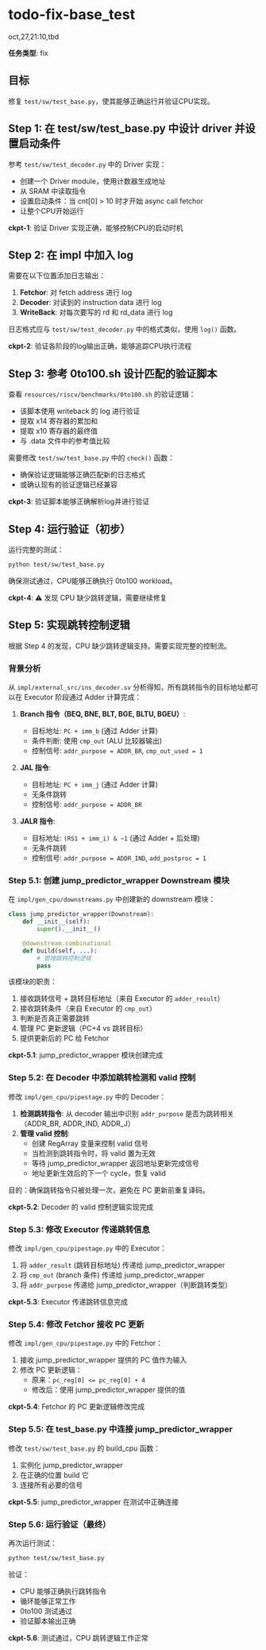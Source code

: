 # todo-fix-base_test

oct,27,21:10,tbd

**任务类型**: fix

## 目标

修复 `test/sw/test_base.py`，使其能够正确运行并验证CPU实现。

## Step 1: 在 test/sw/test_base.py 中设计 driver 并设置启动条件

参考 `test/sw/test_decoder.py` 中的 Driver 实现：
- 创建一个 Driver module，使用计数器生成地址
- 从 SRAM 中读取指令
- 设置启动条件：当 cnt[0] > 10 时才开始 async call fetchor
- 让整个CPU开始运行

**ckpt-1**: 验证 Driver 实现正确，能够控制CPU的启动时机

## Step 2: 在 impl 中加入 log

需要在以下位置添加日志输出：
1. **Fetchor**: 对 fetch address 进行 log
2. **Decoder**: 对读到的 instruction data 进行 log
3. **WriteBack**: 对每次要写的 rd 和 rd_data 进行 log

日志格式应与 `test/sw/test_decoder.py` 中的格式类似，使用 `log()` 函数。

**ckpt-2**: 验证各阶段的log输出正确，能够追踪CPU执行流程

## Step 3: 参考 0to100.sh 设计匹配的验证脚本

查看 `resources/riscv/benchmarks/0to100.sh` 的验证逻辑：
- 该脚本使用 writeback 的 log 进行验证
- 提取 x14 寄存器的累加和
- 提取 x10 寄存器的最终值
- 与 .data 文件中的参考值比较

需要修改 `test/sw/test_base.py` 中的 `check()` 函数：
- 确保验证逻辑能够正确匹配新的日志格式
- 或确认现有的验证逻辑已经兼容

**ckpt-3**: 验证脚本能够正确解析log并进行验证

## Step 4: 运行验证（初步）

运行完整的测试：
```bash
python test/sw/test_base.py
```

确保测试通过，CPU能够正确执行 0to100 workload。

**ckpt-4**: ⚠️ 发现 CPU 缺少跳转逻辑，需要继续修复

## Step 5: 实现跳转控制逻辑

根据 Step 4 的发现，CPU 缺少跳转逻辑支持。需要实现完整的控制流。

### 背景分析

从 `impl/external_src/ins_decoder.sv` 分析得知，所有跳转指令的目标地址都可以在 Executor 阶段通过 Adder 计算完成：

1. **Branch 指令（BEQ, BNE, BLT, BGE, BLTU, BGEU）**:
   - 目标地址: `PC + imm_b` (通过 Adder 计算)
   - 条件判断: 使用 `cmp_out` (ALU 比较器输出)
   - 控制信号: `addr_purpose = ADDR_BR`, `cmp_out_used = 1`

2. **JAL 指令**:
   - 目标地址: `PC + imm_j` (通过 Adder 计算)
   - 无条件跳转
   - 控制信号: `addr_purpose = ADDR_BR`

3. **JALR 指令**:
   - 目标地址: `(RS1 + imm_i) & ~1` (通过 Adder + 后处理)
   - 无条件跳转
   - 控制信号: `addr_purpose = ADDR_IND`, `add_postproc = 1`

### Step 5.1: 创建 jump_predictor_wrapper Downstream 模块

在 `impl/gen_cpu/downstreams.py` 中创建新的 downstream 模块：

```python
class jump_predictor_wrapper(Downstream):
    def __init__(self):
        super().__init__()

    @downstream.combinational
    def build(self, ...):
        # 管理跳转控制逻辑
        pass
```

该模块的职责：
1. 接收跳转信号 + 跳转目标地址（来自 Executor 的 `adder_result`）
2. 接收跳转条件（来自 Executor 的 `cmp_out`）
3. 判断是否真正需要跳转
4. 管理 PC 更新逻辑（PC+4 vs 跳转目标）
5. 提供更新后的 PC 给 Fetchor

**ckpt-5.1**: jump_predictor_wrapper 模块创建完成

### Step 5.2: 在 Decoder 中添加跳转检测和 valid 控制

修改 `impl/gen_cpu/pipestage.py` 中的 Decoder：

1. **检测跳转指令**: 从 decoder 输出中识别 `addr_purpose` 是否为跳转相关（ADDR_BR, ADDR_IND, ADDR_J）
2. **管理 valid 控制**:
   - 创建 RegArray 变量来控制 valid 信号
   - 当检测到跳转指令时，将 valid 置为无效
   - 等待 jump_predictor_wrapper 返回地址更新完成信号
   - 地址更新生效后的下一个 cycle，恢复 valid

目的：确保跳转指令只被处理一次，避免在 PC 更新前重复译码。

**ckpt-5.2**: Decoder 的 valid 控制逻辑实现完成

### Step 5.3: 修改 Executor 传递跳转信息

修改 `impl/gen_cpu/pipestage.py` 中的 Executor：

1. 将 `adder_result` (跳转目标地址) 传递给 jump_predictor_wrapper
2. 将 `cmp_out` (branch 条件) 传递给 jump_predictor_wrapper
3. 将 `addr_purpose` 传递给 jump_predictor_wrapper（判断跳转类型）

**ckpt-5.3**: Executor 传递跳转信息完成

### Step 5.4: 修改 Fetchor 接收 PC 更新

修改 `impl/gen_cpu/pipestage.py` 中的 Fetchor：

1. 接收 jump_predictor_wrapper 提供的 PC 值作为输入
2. 修改 PC 更新逻辑：
   - 原来：`pc_reg[0] <= pc_reg[0] + 4`
   - 修改后：使用 jump_predictor_wrapper 提供的值

**ckpt-5.4**: Fetchor 的 PC 更新逻辑修改完成

### Step 5.5: 在 test_base.py 中连接 jump_predictor_wrapper

修改 `test/sw/test_base.py` 的 build_cpu 函数：

1. 实例化 jump_predictor_wrapper
2. 在正确的位置 build 它
3. 连接所有必要的信号

**ckpt-5.5**: jump_predictor_wrapper 在测试中正确连接

### Step 5.6: 运行验证（最终）

再次运行测试：
```bash
python test/sw/test_base.py
```

验证：
- CPU 能够正确执行跳转指令
- 循环能够正常工作
- 0to100 测试通过
- 验证脚本输出正确

**ckpt-5.6**: 测试通过，CPU 跳转逻辑工作正常
